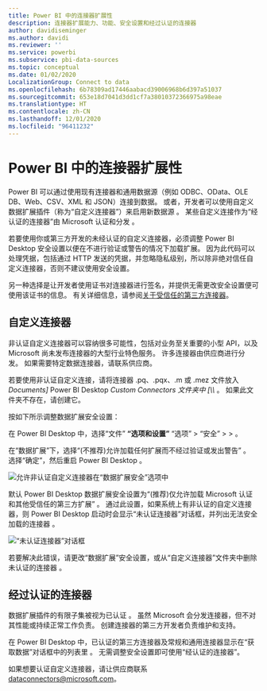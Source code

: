```yaml
---
title: Power BI 中的连接器扩展性
description: 连接器扩展能力、功能、安全设置和经过认证的连接器
author: davidiseminger
ms.author: davidi
ms.reviewer: ''
ms.service: powerbi
ms.subservice: pbi-data-sources
ms.topic: conceptual
ms.date: 01/02/2020
LocalizationGroup: Connect to data
ms.openlocfilehash: 6b78309ad17446aabacd39006968b6d397a51037
ms.sourcegitcommit: 653e18d7041d3dd1cf7a38010372366975a98eae
ms.translationtype: HT
ms.contentlocale: zh-CN
ms.lasthandoff: 12/01/2020
ms.locfileid: "96411232"
---
```

# <a name="connector-extensibility-in-power-bi"></a>Power BI 中的连接器扩展性

Power BI 可以通过使用现有连接器和通用数据源（例如 ODBC、OData、OLE DB、Web、CSV、XML 和 JSON）连接到数据。 或者，开发者可以使用自定义数据扩展插件（称为“自定义连接器”）来启用新数据源  。 某些自定义连接作为“经认证的连接器”由 Microsoft 认证和分发  。

若要使用你或第三方开发的未经认证的自定义连接器，必须调整 Power BI Desktop 安全设置以便在不进行验证或警告的情况下加载扩展。 因为此代码可以处理凭据，包括通过 HTTP 发送的凭据，并忽略隐私级别，所以除非绝对信任自定义连接器，否则不建议使用安全设置。

另一种选择是让开发者使用证书对连接器进行签名，并提供无需更改安全设置便可使用该证书的信息。 有关详细信息，请参阅[关于受信任的第三方连接器](desktop-trusted-third-party-connectors.md)。

## <a name="custom-connectors"></a>自定义连接器

非认证自定义连接器可以容纳很多可能性，包括对业务至关重要的小型 API，以及 Microsoft 尚未发布连接器的大型行业特色服务。 许多连接器由供应商进行分发。 如果需要特定数据连接器，请联系供应商。 

若要使用非认证自定义连接，请将连接器 .pq、.pqx、.m 或 .mez 文件放入 *Documents]* Power BI Desktop *Custom Connectors 文件夹中*   *\[\\\\* 。 如果此文件夹不存在，请创建它。

按如下所示调整数据扩展安全设置：

在 Power BI Desktop 中，选择“文件” **“选项和设置”** “选项” > “安全”   >    >   。

在“数据扩展”下，选择“(不推荐)允许加载任何扩展而不经过验证或发出警告”   。 选择“确定”，然后重启 Power BI Desktop  。 

![允许非认证自定义连接器在“数据扩展安全”选项中](media/desktop-connector-extensibility/data-extension-security-1.png)

默认 Power BI Desktop 数据扩展安全设置为“(推荐)仅允许加载 Microsoft 认证和其他受信任的第三方扩展”  。 通过此设置，如果系统上有非认证的自定义连接器，则 Power BI Desktop 启动时会显示“未认证连接器”对话框，并列出无法安全加载的连接器  。

![“未认证连接器”对话框](media/desktop-connector-extensibility/data-extension-security-2.png)

若要解决此错误，请更改“数据扩展”安全设置，或从“自定义连接器”文件夹中删除未认证的连接器   。

## <a name="certified-connectors"></a>经过认证的连接器

数据扩展插件的有限子集被视为已认证  。 虽然 Microsoft 会分发连接器，但不对其性能或持续正常工作负责。 创建连接器的第三方开发者负责维护和支持。 

在 Power BI Desktop 中，已认证的第三方连接器及常规和通用连接器显示在“获取数据”对话框中的列表里  。 无需调整安全设置即可使用“经认证的连接器”。

如果想要认证自定义连接器，请让供应商联系 dataconnectors@microsoft.com。
